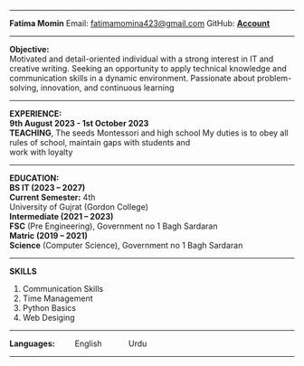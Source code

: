 ______________________________________________________________________________________________________
**Fatima Momin**
Email: <fatimamomina423@gmail.com>
GitHub: **[Account](https://https://github.com/Fatima4AIML)**
__________________________________________________________________________
**Objective:** <br>
Motivated and detail-oriented individual with a strong interest in IT and creative writing. Seeking an opportunity to apply technical knowledge and communication skills in a dynamic environment. Passionate about problem-solving, innovation, and continuous learning 
______________________________________________________________________________________________________
**EXPERIENCE:** <br>
            **9th August 2023 - 1st October 2023** <br>
              **TEACHING**, The seeds Montessori and high school 
              My duties is to obey all rules of school, maintain gaps with students and  
              work with loyalty
______________________________________________________________________________________________________
**EDUCATION:** <br>
                  **BS IT (2023 – 2027)** <br>
                  **Current Semester:** 4th <br>
                  University of Gujrat (Gordon College) <br>
                     **Intermediate (2021 – 2023)** <br>
                  **FSC** (Pre Engineering), Government no 1 Bagh Sardaran  <br>
                    **Matric (2019 – 2021)** <br>
                  **Science** (Computer Science), Government no 1 Bagh Sardaran <br>

_____________________________________________________________________________________________________
**SKILLS** <br>
1. Communication Skills                
2. Time Management <br>
3. Python Basics                    
4. Web Desiging <br>
______________________________________________________________________________________________________
**Languages:** &nbsp;&nbsp;&nbsp;&nbsp;&nbsp;&nbsp;&nbsp;            English  &nbsp;&nbsp;&nbsp;&nbsp;&nbsp;&nbsp;&nbsp;&nbsp;&nbsp;&nbsp;                         Urdu
______________________________________________________________________________________________________